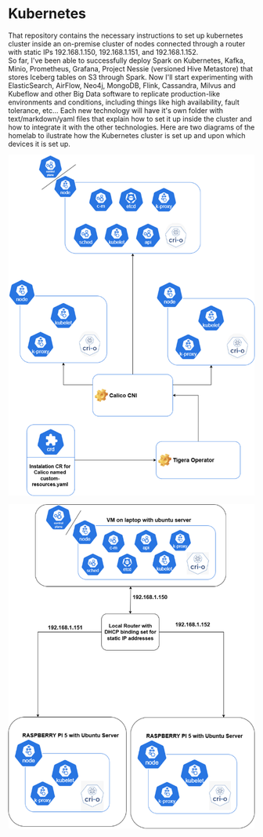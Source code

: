 # Kubernetes
That repository contains the necessary instructions to set up kubernetes cluster inside an on-premise cluster of nodes connected through a router with static IPs 192.168.1.150, 192.168.1.151, and 192.168.1.152.  
So far, I've been able to successfully deploy Spark on Kubernetes, Kafka, Minio, Prometheus, Grafana, Project Nessie (versioned Hive Metastore) that stores Iceberg tables on S3 through Spark. Now I'll start experimenting with ElasticSearch, AirFlow, Neo4j, MongoDB, Flink, Cassandra, Milvus and Kubeflow and other Big Data software to replicate production-like environments and conditions, including things like high availability, fault tolerance, etc...
Each new technology will have it's own folder with text/markdown/yaml files that explain how to set it up inside the cluster and how to integrate it with the other technologies.
Here are two diagrams of the homelab to ilustrate how the Kubernetes cluster is set up and upon which devices it is set up.

![Kubernetes architecture](k8s-diagram.png)

![Kubernetes architecture](homelab.png)



